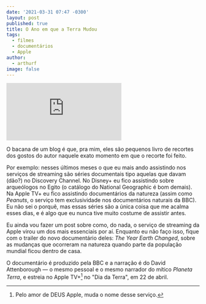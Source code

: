 ```yaml
---
date: '2021-03-31 07:47 -0300'
layout: post
published: true
title: O Ano em que a Terra Mudou
tags:
  - filmes
  - documentários
  - Apple
author:
  - arthurf
image: false
---
```

<iframe class="full-width" src="https://www.youtube.com/embed/XswV_yqPq28" title="YouTube video player" frameborder="0" allow="accelerometer; autoplay; clipboard-write; encrypted-media; gyroscope; picture-in-picture" allowfullscreen></iframe>

O bacana de um blog é que, pra mim, eles são pequenos livro de recortes dos gostos do autor naquele exato momento em que o recorte foi feito.

Por exemplo: nesses últimos meses o que eu mais ando assistindo nos serviços de streaming são séries documentais tipo aquelas que davam (dão?) no Discovery Channel. No Disney+ eu fico assistindo sobre arqueólogos no Egito (o catálogo do National Geographic é bom demais). Na Apple TV+ eu fico assistindo documentários da natureza (assim como *Peanuts*, o serviço tem exclusividade nos documentários naturais da BBC). Eu não sei o porquê, mas essas séries são a única coisa que me acalma esses dias, e é algo que eu nunca tive muito costume de assistir antes.

Eu ainda vou fazer um post sobre como, do nada, o serviço de streaming da Apple virou um dos mais essenciais por aí. Enquanto eu não faço isso, fique com o trailer do novo documentário deles: *The Year Earth Changed*, sobre as mudanças que ocorreram na natureza quando parte da população mundial ficou dentro de casa.

O documentário é produzido pela BBC e a narração é do David Attenborough &mdash; o mesmo pessoal e o mesmo narrador do mítico *Planeta Terra*, e estreia no Apple TV+[^1] no "Dia da Terra", em 22 de abril.

[^1]: Pelo amor de DEUS Apple, muda o nome desse serviço.